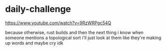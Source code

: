 # daily-challenge
https://www.youtube.com/watch?v=9RzWRPgc54Q 

because otherwise, rust builds and then the next thing i know when someone mentions a topological sort i'll just look at them like they're making up words and maybe cry idk
